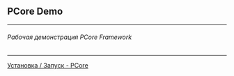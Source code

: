 ## PCore Demo

---

###### Рабочая демонстрация PCore Framework

---

[Установка / Запуск - PCore](https://github.com/pcore-framework/skeleton)